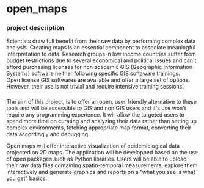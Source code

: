 # open_maps
### project description
Scientists draw full benefit from their raw data by performing complex data analysis. Creating maps is an essential component to associate meaningful interpretation to data.
Research groups in low income countries suffer from budget restrictions due to several economical and political issues and can't afford purchasing licenses for non academic GIS (Geographic Information Systems) software neither following specific GIS softaware trainings.  
Open license GIS softwares are available and offer a large set of options. However, their use is not trivial and require intensive training sessions.
###
The aim of this project, is to offer an open, user friendly alternative to these tools and will be accessible to GIS and non GIS users and it's use won't require any programming experience. It will allow the targeted users to spend more time on curating and analyzing their data rather than setting up complex environments, fetching appropriate map format, converting their data accordingly and debugging.   

Open maps will offer interactive visualization of epidemiological data projected on 2D maps. The application will be developped based on the use of open packages such as Python libraries. Users will be able to upload their raw data files containing spatio-temporal measurements, explore them interactively and generate graphics and reports on a “what you see is what you get” basics. 

